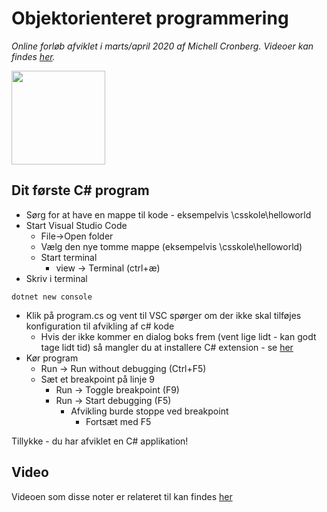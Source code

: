 # Objektorienteret programmering
*Online forløb afviklet i marts/april 2020 af Michell Cronberg. Videoer kan findes [her](https://www.youtube.com/channel/UCZ3FUWtw3OsLiEPmA_NbyDA/videos).*

<a href="http://youtu.be/-4eyBPRbwsU?hd=1"><img src="http://cdn.cronberg.dk/kurser/div/youtube.png" width="150"></a>

## Dit første C\# program

- Sørg for at have en mappe til kode - eksempelvis \\csskole\\helloworld
- Start Visual Studio Code 
  - File->Open folder
  - Vælg den nye tomme mappe (eksempelvis \\csskole\\helloworld)
  - Start terminal
    - view -> Terminal (ctrl+æ)
- Skriv i terminal

```
dotnet new console 
```
- Klik på program.cs og vent til VSC spørger om der ikke skal tilføjes konfiguration til afvikling af c# kode
  - Hvis der ikke kommer en dialog boks frem (vent lige lidt - kan godt tage lidt tid) så mangler du at installere C# extension - se [her](../Y02InstallationVSC/readme.md)
- Kør program
  - Run -> Run without debugging (Ctrl+F5)
  - Sæt et breakpoint på linje 9
    - Run -> Toggle breakpoint (F9)
    - Run -> Start debugging (F5)
      - Afvikling burde stoppe ved breakpoint
        - Fortsæt med F5
  
Tillykke - du har afviklet en C\# applikation!

## Video

Videoen som disse noter er relateret til kan findes [her](http://youtu.be/-4eyBPRbwsU?hd=1)

